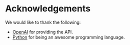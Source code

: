 # Acknowledgements

We would like to thank the following:

- [OpenAI](https://openai.com) for providing the API.
- [Python](https://www.python.org) for being an awesome programming language.
